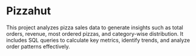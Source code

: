 # Pizzahut
This project analyzes pizza sales data to generate insights such as total orders, revenue, most ordered pizzas, and category-wise distribution. It includes SQL queries to calculate key metrics, identify trends, and analyze order patterns effectively.

